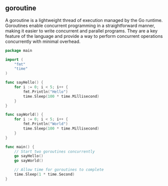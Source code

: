 ## goroutine
A goroutine is a lightweight thread of execution managed by the Go runtime. Goroutines enable concurrent programming in a straightforward manner, making it easier to write concurrent and parallel programs. They are a key feature of the language and provide a way to perform concurrent operations concurrently with minimal overhead.
```go
package main

import (
	"fmt"
	"time"
)

func sayHello() {
	for i := 0; i < 5; i++ {
		fmt.Println("Hello")
		time.Sleep(100 * time.Millisecond)
	}
}

func sayWorld() {
	for i := 0; i < 5; i++ {
		fmt.Println("World")
		time.Sleep(100 * time.Millisecond)
	}
}

func main() {
	// Start two goroutines concurrently
	go sayHello()
	go sayWorld()

	// Allow time for goroutines to complete
	time.Sleep(1 * time.Second)
}
```
